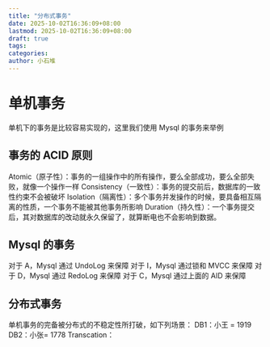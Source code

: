 ```yaml
---
title: "分布式事务"
date: 2025-10-02T16:36:09+08:00
lastmod: 2025-10-02T16:36:09+08:00
draft: true
tags: 
categories:
author: 小石堆
---
```

# 单机事务
单机下的事务是比较容易实现的，这里我们使用 Mysql 的事务来举例
## 事务的 ACID 原则
Atomic（原子性）：事务的一组操作中的所有操作，要么全部成功，要么全部失败，就像一个操作一样
Consistency（一致性）：事务的提交前后，数据库的一致性约束不会被破坏
Isolation（隔离性）：多个事务并发操作的时候，要具备相互隔离的性质，一个事务不能被其他事务所影响
Duration（持久性）：一个事务提交后，其对数据库的改动就永久保留了，就算断电也不会影响到数据。
## Mysql 的事务
对于 A，Mysql 通过 UndoLog 来保障
对于 I，Mysql 通过锁和 MVCC 来保障
对于 D，Mysql 通过 RedoLog 来保障
对于 C，Mysql 通过上面的 AID 来保障
## 分布式事务
单机事务的完备被分布式的不稳定性所打破，如下列场景：
DB1：小王 = 1919
DB2：小张= 1778
Transcation：